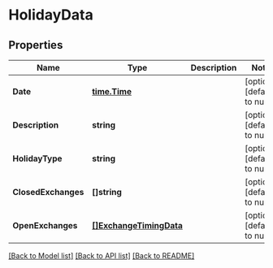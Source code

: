 # HolidayData

## Properties
Name | Type | Description | Notes
------------ | ------------- | ------------- | -------------
**Date** | [**time.Time**](time.Time.md) |  | [optional] [default to null]
**Description** | **string** |  | [optional] [default to null]
**HolidayType** | **string** |  | [optional] [default to null]
**ClosedExchanges** | **[]string** |  | [optional] [default to null]
**OpenExchanges** | [**[]ExchangeTimingData**](ExchangeTimingData.md) |  | [optional] [default to null]

[[Back to Model list]](../README.md#documentation-for-models) [[Back to API list]](../README.md#documentation-for-api-endpoints) [[Back to README]](../README.md)


